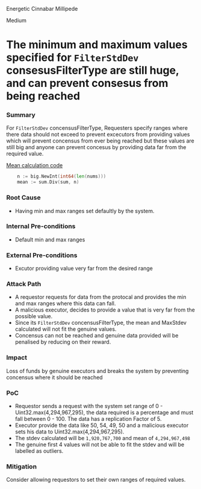 Energetic Cinnabar Millipede

Medium

# The minimum and maximum values specified for `FilterStdDev` consesusFilterType are still huge, and can prevent consesus from being reached

### Summary

For `FilterStdDev` concensusFilterType, Requesters specify ranges where there data should not exceed to prevent excecutors from providing values which will prevent concensus from ever being reached but these values are still big and anyone can prevent concesus by providing data far from the required value.

[Mean calculation code](https://github.com/sherlock-audit/2024-12-seda-protocol/blob/main/seda-chain/x/tally/types/filters.go#L224C2-L226C1)
```go
	n := big.NewInt(int64(len(nums)))
	mean := sum.Div(sum, n)
```

### Root Cause

- Having min and max ranges set defaultly by the system.

### Internal Pre-conditions

- Default min and max ranges

### External Pre-conditions

- Excutor providing value very far from the desired range

### Attack Path

- A requestor requests for data from the protocal and provides the min and max ranges where this data can fall.
- A malicious executor, decides to provide a value that is very far from the possible value.
- Since its `FilterStdDev` concensusFilterType, the mean and MaxStdev calculated will not fit the genuine values.
- Concensus can not be reached and genuine data provided will be penalised by reducing on their reward. 

### Impact

Loss of funds by genuine executors and breaks the system by preventing concensus where it should be reached

### PoC

- Requestor sends a request with the system set range of 0 - Uint32.max(4,294,967,295), the data required is a percentage and must fall between 0 - 100. The data has a replication Factor of 5.
- Executor provide the data like 50, 54, 49, 50 and a malicious executor sets his data to Uint32.max(4,294,967,295).
- The stdev calculated will  be `1,920,767,700` and mean of `4,294,967,498`
- The genuine first 4 values will not be able to fit the stdev and will be labelled as outliers.

### Mitigation

Consider allowing requestors to set their own ranges of required values.
